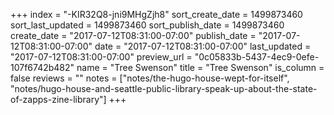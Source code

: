+++
index = "-KIR32Q8-jni9MHgZjh8"
sort_create_date = 1499873460
sort_last_updated = 1499873460
sort_publish_date = 1499873460
create_date = "2017-07-12T08:31:00-07:00"
publish_date = "2017-07-12T08:31:00-07:00"
date = "2017-07-12T08:31:00-07:00"
last_updated = "2017-07-12T08:31:00-07:00"
preview_url = "0c05833b-5437-4ec9-0efe-107f6742b482"
name = "Tree Swenson"
title = "Tree Swenson"
is_column = false
reviews = ""
notes = ["notes/the-hugo-house-wept-for-itself", "notes/hugo-house-and-seattle-public-library-speak-up-about-the-state-of-zapps-zine-library"]
+++

